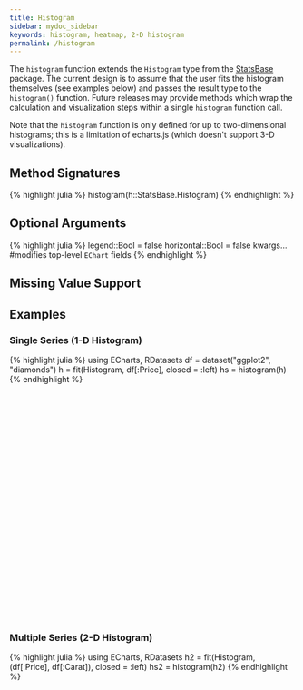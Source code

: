 ```yaml
---
title: Histogram
sidebar: mydoc_sidebar
keywords: histogram, heatmap, 2-D histogram
permalink: /histogram
---
```

The `histogram` function extends the `Histogram` type from the [StatsBase](http://statsbasejl.readthedocs.io/en/latest/) package. The current design is to assume that the user fits the histogram themselves (see examples below) and passes the result type to the `histogram()` function. Future releases may provide methods which wrap the calculation and visualization steps within a single `histogram` function call.

Note that the `histogram` function is only defined for up to two-dimensional histograms; this is a limitation of echarts.js (which doesn't support 3-D visualizations).

## Method Signatures
{% highlight julia %}
histogram(h::StatsBase.Histogram)
{% endhighlight %}

## Optional Arguments
{% highlight julia %}
legend::Bool = false
horizontal::Bool = false
kwargs... #modifies top-level `EChart` fields
{% endhighlight %}

## Missing Value Support

## Examples

### Single Series (1-D Histogram)
{% highlight julia %}
using ECharts, RDatasets
df = dataset("ggplot2", "diamonds")
h = fit(Histogram, df[:Price], closed = :left)
hs = histogram(h)
{% endhighlight %}

<div id="hist1d" style="height:400px;width:800px;"></div>
<script type="text/javascript">

    // Initialize after dom ready
    var myChart = echarts.init(document.getElementById("hist1d"), roma);

    // Load data into the ECharts instance
    myChart.setOption(
{"theme":{"geo":{"label":{"normal":{"textStyle":{"color":"#000000"}},"emphasis":{"textStyle":{"color":"rgb(100,0,0)"}}},"itemStyle":{"normal":{"borderColor":"#444444","borderWidth":0.5,"areaColor":"#eeeeee"},"emphasis":{"borderColor":"#444444","borderWidth":1,"areaColor":"rgba(255,215,0,0.8)"}}},"parallel":{"itemStyle":{"normal":{"borderWidth":0,"borderColor":"#ccc"},"emphasis":{"borderWidth":0,"borderColor":"#ccc"}}},"markPoint":{"label":{"normal":{"textStyle":{"color":"#eeeeee"}},"emphasis":{"textStyle":{"color":"#eeeeee"}}}},"visualMap":{"color":["#e01f54","#e7dbc3"]},"funnel":{"itemStyle":{"normal":{"borderWidth":0,"borderColor":"#ccc"},"emphasis":{"borderWidth":0,"borderColor":"#ccc"}}},"bar":{"itemStyle":{"normal":{"barBorderColor":"#ccc","barBorderWidth":0},"emphasis":{"barBorderColor":"#ccc","barBorderWidth":0}}},"map":{"label":{"normal":{"textStyle":{"color":"#000000"}},"emphasis":{"textStyle":{"color":"rgb(100,0,0)"}}},"itemStyle":{"normal":{"borderColor":"#444444","borderWidth":0.5,"areaColor":"#eeeeee"},"emphasis":{"borderColor":"#444444","borderWidth":1,"areaColor":"rgba(255,215,0,0.8)"}}},"scatter":{"itemStyle":{"normal":{"borderWidth":0,"borderColor":"#ccc"},"emphasis":{"borderWidth":0,"borderColor":"#ccc"}}},"pie":{"itemStyle":{"normal":{"borderWidth":0,"borderColor":"#ccc"},"emphasis":{"borderWidth":0,"borderColor":"#ccc"}}},"graph":{"label":{"normal":{"textStyle":{"color":"#eeeeee"}}},"symbolSize":4,"itemStyle":{"normal":{"borderWidth":0,"borderColor":"#ccc"}},"smooth":false,"symbol":"emptyCircle","color":["#e01f54","#001852","#f5e8c8","#b8d2c7","#c6b38e","#a4d8c2","#f3d999","#d3758f","#dcc392","#2e4783","#82b6e9","#ff6347","#a092f1","#0a915d","#eaf889","#6699FF","#ff6666","#3cb371","#d5b158","#38b6b6"],"lineStyle":{"normal":{"color":"#aaaaaa","width":1}}},"backgroundColor":"rgba(0,0,0,0)","line":{"symbolSize":4,"itemStyle":{"normal":{"borderWidth":1}},"smooth":false,"symbol":"emptyCircle","lineStyle":{"normal":{"width":2}}},"candlestick":{"itemStyle":{"normal":{"borderColor0":"#b8d2c7","color":"#e01f54","borderColor":"#f5e8c8","borderWidth":1,"color0":"#001852"}}},"sankey":{"itemStyle":{"normal":{"borderWidth":0,"borderColor":"#ccc"},"emphasis":{"borderWidth":0,"borderColor":"#ccc"}}},"valueAxis":{"axisLine":{"show":true,"lineStyle":{"color":"#333"}},"axisLabel":{"textStyle":{"color":"#333"},"show":true},"splitLine":{"show":true,"lineStyle":{"color":["#ccc"]}},"splitArea":{"areaStyle":{"color":["rgba(250,250,250,0.3)","rgba(200,200,200,0.3)"]},"show":false},"axisTick":{"show":true,"lineStyle":{"color":"#333"}}},"toolbox":{"iconStyle":{"normal":{"borderColor":"#999999"},"emphasis":{"borderColor":"#666666"}}},"categoryAxis":{"axisLine":{"show":true,"lineStyle":{"color":"#333"}},"axisLabel":{"textStyle":{"color":"#333"},"show":true},"splitLine":{"show":false,"lineStyle":{"color":["#ccc"]}},"splitArea":{"areaStyle":{"color":["rgba(250,250,250,0.3)","rgba(200,200,200,0.3)"]},"show":false},"axisTick":{"show":true,"lineStyle":{"color":"#333"}}},"tooltip":{"axisPointer":{"crossStyle":{"color":"#cccccc","width":1},"lineStyle":{"color":"#cccccc","width":1}}},"timeline":{"label":{"normal":{"textStyle":{"color":"#293c55"}},"emphasis":{"textStyle":{"color":"#293c55"}}},"controlStyle":{"normal":{"color":"#293c55","borderColor":"#293c55","borderWidth":0.5},"emphasis":{"color":"#293c55","borderColor":"#293c55","borderWidth":0.5}},"checkpointStyle":{"color":"#e43c59","borderColor":"rgba(194,53,49,0.5)"},"itemStyle":{"normal":{"color":"#293c55","borderWidth":1},"emphasis":{"color":"#a9334c"}},"lineStyle":{"color":"#293c55","width":1}},"radar":{"symbolSize":4,"itemStyle":{"normal":{"borderWidth":1}},"smooth":false,"symbol":"emptyCircle","lineStyle":{"normal":{"width":2}}},"logAxis":{"axisLine":{"show":true,"lineStyle":{"color":"#333"}},"axisLabel":{"textStyle":{"color":"#333"},"show":true},"splitLine":{"show":true,"lineStyle":{"color":["#ccc"]}},"splitArea":{"areaStyle":{"color":["rgba(250,250,250,0.3)","rgba(200,200,200,0.3)"]},"show":false},"axisTick":{"show":true,"lineStyle":{"color":"#333"}}},"textStyle":{},"gauge":{"itemStyle":{"normal":{"borderWidth":0,"borderColor":"#ccc"},"emphasis":{"borderWidth":0,"borderColor":"#ccc"}}},"boxplot":{"itemStyle":{"normal":{"borderWidth":1},"emphasis":{"borderWidth":2}}},"color":["#e01f54","#001852","#f5e8c8","#b8d2c7","#c6b38e","#a4d8c2","#f3d999","#d3758f","#dcc392","#2e4783","#82b6e9","#ff6347","#a092f1","#0a915d","#eaf889","#6699FF","#ff6666","#3cb371","#d5b158","#38b6b6"],"title":{"textStyle":{"color":"#333333"},"subtextStyle":{"color":"#aaaaaa"}},"dataZoom":{"dataBackgroundColor":"rgba(47,69,84,0.3)","textStyle":{"color":"#333333"},"handleSize":"100%","handleColor":"#a7b7cc","fillerColor":"rgba(167,183,204,0.4)","backgroundColor":"rgba(47,69,84,0)"},"timeAxis":{"axisLine":{"show":true,"lineStyle":{"color":"#333"}},"axisLabel":{"textStyle":{"color":"#333"},"show":true},"splitLine":{"show":true,"lineStyle":{"color":["#ccc"]}},"splitArea":{"areaStyle":{"color":["rgba(250,250,250,0.3)","rgba(200,200,200,0.3)"]},"show":false},"axisTick":{"show":true,"lineStyle":{"color":"#333"}}},"legend":{"textStyle":{"color":"#333333"}}},"xAxis":[{"splitNumber":5,"axisLabel":{"show":true,"interval":"auto","rotate":0,"inside":false,"formatter":"{value}","margin":8},"data":["[0.0 - 1000.0)","[1000.0 - 2000.0)","[2000.0 - 3000.0)","[3000.0 - 4000.0)","[4000.0 - 5000.0)","[5000.0 - 6000.0)","[6000.0 - 7000.0)","[7000.0 - 8000.0)","[8000.0 - 9000.0)","[9000.0 - 10000.0)","[10000.0 - 11000.0)","[11000.0 - 12000.0)","[12000.0 - 13000.0)","[13000.0 - 14000.0)","[14000.0 - 15000.0)","[15000.0 - 16000.0)","[16000.0 - 17000.0)","[17000.0 - 18000.0)","[18000.0 - 19000.0)"],"scale":false,"gridIndex":0,"minInterval":0,"zlevel":0,"triggerEvent":false,"z":0,"inverse":false,"nameLocation":"middle","nameGap":30,"silent":true,"type":"category"}],"yAxis":[{"splitNumber":5,"axisLabel":{"show":true,"interval":"auto","rotate":0,"inside":false,"formatter":"{value}","margin":8},"scale":false,"gridIndex":0,"minInterval":0,"zlevel":0,"triggerEvent":false,"z":0,"inverse":false,"nameLocation":"middle","nameGap":50,"silent":true,"type":"value"}],"toolbox":{"feature":{},"orient":"vertical","itemSize":15,"height":"auto","zlevel":0,"z":2,"itemGap":20,"right":"auto","top":"center","width":"auto","show":false,"showTitle":true},"ec_width":800,"ec_height":400,"ec_charttype":"xy plot","title":[{"left":"left","borderColor":"transparent","bottom":"auto","padding":5,"zlevel":0,"borderWidth":1,"target":"blank","z":2,"itemGap":5,"shadowOffsetY":0,"shadowOffsetX":0,"right":"auto","top":"auto","subtarget":"blank","show":true}],"grid":[{"height":"auto","show":false,"width":"auto","backgroundColor":"transparent"}],"series":[{"name":"Series 1","yAxisIndex":0,"barCategoryGap":"1%","xAxisIndex":0,"smooth":false,"data":[14499,9704,6131,4226,4653,3174,2278,1669,1307,1076,935,824,702,603,503,514,424,406,312],"type":"bar"}]}
        );
</script>

### Multiple Series (2-D Histogram)
{% highlight julia %}
using ECharts, RDatasets
h2 = fit(Histogram, (df[:Price], df[:Carat]), closed = :left)
hs2 = histogram(h2)
{% endhighlight %}

<div id="hist2d" style="height:400px;width:800px;"></div>
<script type="text/javascript">

    // Initialize after dom ready
    var myChart = echarts.init(document.getElementById("hist2d"), roma);

    // Load data into the ECharts instance
    myChart.setOption(
{"xAxis":[{"splitNumber":5,"axisLabel":{"show":true,"interval":"auto","rotate":0,"inside":false,"formatter":"{value}","margin":8},"data":["[0.0 - 1000.0)","[1000.0 - 2000.0)","[2000.0 - 3000.0)","[3000.0 - 4000.0)","[4000.0 - 5000.0)","[5000.0 - 6000.0)","[6000.0 - 7000.0)","[7000.0 - 8000.0)","[8000.0 - 9000.0)","[9000.0 - 10000.0)","[10000.0 - 11000.0)","[11000.0 - 12000.0)","[12000.0 - 13000.0)","[13000.0 - 14000.0)","[14000.0 - 15000.0)","[15000.0 - 16000.0)","[16000.0 - 17000.0)","[17000.0 - 18000.0)","[18000.0 - 19000.0)"],"scale":false,"gridIndex":0,"minInterval":0,"zlevel":0,"triggerEvent":false,"z":0,"inverse":false,"nameLocation":"middle","nameGap":30,"silent":true,"type":"category"}],"visualMap":{"max":14349,"min":0,"show":true,"top":"middle","right":"2%","calculable":true,"orient":"vertical"},"ec_charttype":"heatmap","series":[{"name":"heatmap","yAxisIndex":0,"xAxisIndex":0,"smooth":false,"data":[[0,0,14349],[0,1,150],[0,2,0],[0,3,0],[0,4,0],[0,5,0],[0,6,0],[0,7,0],[0,8,0],[0,9,0],[0,10,0],[1,0,3300],[1,1,6397],[1,2,7],[1,3,0],[1,4,0],[1,5,0],[1,6,0],[1,7,0],[1,8,0],[1,9,0],[1,10,0],[2,0,25],[2,1,5955],[2,2,150],[2,3,1],[2,4,0],[2,5,0],[2,6,0],[2,7,0],[2,8,0],[2,9,0],[2,10,0],[3,0,0],[3,1,3159],[3,2,1050],[3,3,17],[3,4,0],[3,5,0],[3,6,0],[3,7,0],[3,8,0],[3,9,0],[3,10,0],[4,0,0],[4,1,1296],[4,2,3328],[4,3,29],[4,4,0],[4,5,0],[4,6,0],[4,7,0],[4,8,0],[4,9,0],[4,10,0],[5,0,0],[5,1,195],[5,2,2901],[5,3,68],[5,4,10],[5,5,0],[5,6,0],[5,7,0],[5,8,0],[5,9,0],[5,10,0],[6,0,0],[6,1,36],[6,2,2034],[6,3,178],[6,4,28],[6,5,1],[6,6,1],[6,7,0],[6,8,0],[6,9,0],[6,10,0],[7,0,0],[7,1,13],[7,2,1239],[7,3,399],[7,4,17],[7,5,1],[7,6,0],[7,7,0],[7,8,0],[7,9,0],[7,10,0],[8,0,0],[8,1,3],[8,2,772],[8,3,511],[8,4,15],[8,5,4],[8,6,2],[8,7,0],[8,8,0],[8,9,0],[8,10,0],[9,0,0],[9,1,2],[9,2,510],[9,3,528],[9,4,33],[9,5,1],[9,6,2],[9,7,0],[9,8,0],[9,9,0],[9,10,0],[10,0,0],[10,1,0],[10,2,362],[10,3,512],[10,4,53],[10,5,4],[10,6,4],[10,7,0],[10,8,0],[10,9,0],[10,10,0],[11,0,0],[11,1,0],[11,2,218],[11,3,483],[11,4,120],[11,5,1],[11,6,1],[11,7,1],[11,8,0],[11,9,0],[11,10,0],[12,0,0],[12,1,0],[12,2,104],[12,3,374],[12,4,217],[12,5,4],[12,6,2],[12,7,1],[12,8,0],[12,9,0],[12,10,0],[13,0,0],[13,1,0],[13,2,54],[13,3,303],[13,4,240],[13,5,5],[13,6,1],[13,7,0],[13,8,0],[13,9,0],[13,10,0],[14,0,0],[14,1,0],[14,2,31],[14,3,244],[14,4,212],[14,5,14],[14,6,2],[14,7,0],[14,8,0],[14,9,0],[14,10,0],[15,0,0],[15,1,0],[15,2,32],[15,3,176],[15,4,290],[15,5,11],[15,6,2],[15,7,0],[15,8,3],[15,9,0],[15,10,0],[16,0,0],[16,1,0],[16,2,11],[16,3,113],[16,4,280],[16,5,15],[16,6,4],[16,7,1],[16,8,0],[16,9,0],[16,10,0],[17,0,0],[17,1,0],[17,2,13],[17,3,98],[17,4,270],[17,5,24],[17,6,0],[17,7,0],[17,8,1],[17,9,0],[17,10,0],[18,0,0],[18,1,0],[18,2,9],[18,3,47],[18,4,226],[18,5,18],[18,6,9],[18,7,1],[18,8,0],[18,9,1],[18,10,1]],"type":"heatmap"}],"theme":{"geo":{"label":{"normal":{"textStyle":{"color":"#000000"}},"emphasis":{"textStyle":{"color":"rgb(100,0,0)"}}},"itemStyle":{"normal":{"borderColor":"#444444","borderWidth":0.5,"areaColor":"#eeeeee"},"emphasis":{"borderColor":"#444444","borderWidth":1,"areaColor":"rgba(255,215,0,0.8)"}}},"parallel":{"itemStyle":{"normal":{"borderWidth":0,"borderColor":"#ccc"},"emphasis":{"borderWidth":0,"borderColor":"#ccc"}}},"markPoint":{"label":{"normal":{"textStyle":{"color":"#eeeeee"}},"emphasis":{"textStyle":{"color":"#eeeeee"}}}},"visualMap":{"color":["#e01f54","#e7dbc3"]},"funnel":{"itemStyle":{"normal":{"borderWidth":0,"borderColor":"#ccc"},"emphasis":{"borderWidth":0,"borderColor":"#ccc"}}},"bar":{"itemStyle":{"normal":{"barBorderColor":"#ccc","barBorderWidth":0},"emphasis":{"barBorderColor":"#ccc","barBorderWidth":0}}},"map":{"label":{"normal":{"textStyle":{"color":"#000000"}},"emphasis":{"textStyle":{"color":"rgb(100,0,0)"}}},"itemStyle":{"normal":{"borderColor":"#444444","borderWidth":0.5,"areaColor":"#eeeeee"},"emphasis":{"borderColor":"#444444","borderWidth":1,"areaColor":"rgba(255,215,0,0.8)"}}},"scatter":{"itemStyle":{"normal":{"borderWidth":0,"borderColor":"#ccc"},"emphasis":{"borderWidth":0,"borderColor":"#ccc"}}},"pie":{"itemStyle":{"normal":{"borderWidth":0,"borderColor":"#ccc"},"emphasis":{"borderWidth":0,"borderColor":"#ccc"}}},"graph":{"label":{"normal":{"textStyle":{"color":"#eeeeee"}}},"symbolSize":4,"itemStyle":{"normal":{"borderWidth":0,"borderColor":"#ccc"}},"smooth":false,"symbol":"emptyCircle","color":["#e01f54","#001852","#f5e8c8","#b8d2c7","#c6b38e","#a4d8c2","#f3d999","#d3758f","#dcc392","#2e4783","#82b6e9","#ff6347","#a092f1","#0a915d","#eaf889","#6699FF","#ff6666","#3cb371","#d5b158","#38b6b6"],"lineStyle":{"normal":{"color":"#aaaaaa","width":1}}},"backgroundColor":"rgba(0,0,0,0)","line":{"symbolSize":4,"itemStyle":{"normal":{"borderWidth":1}},"smooth":false,"symbol":"emptyCircle","lineStyle":{"normal":{"width":2}}},"candlestick":{"itemStyle":{"normal":{"borderColor0":"#b8d2c7","color":"#e01f54","borderColor":"#f5e8c8","borderWidth":1,"color0":"#001852"}}},"sankey":{"itemStyle":{"normal":{"borderWidth":0,"borderColor":"#ccc"},"emphasis":{"borderWidth":0,"borderColor":"#ccc"}}},"valueAxis":{"axisLine":{"show":true,"lineStyle":{"color":"#333"}},"axisLabel":{"textStyle":{"color":"#333"},"show":true},"splitLine":{"show":true,"lineStyle":{"color":["#ccc"]}},"splitArea":{"areaStyle":{"color":["rgba(250,250,250,0.3)","rgba(200,200,200,0.3)"]},"show":false},"axisTick":{"show":true,"lineStyle":{"color":"#333"}}},"toolbox":{"iconStyle":{"normal":{"borderColor":"#999999"},"emphasis":{"borderColor":"#666666"}}},"categoryAxis":{"axisLine":{"show":true,"lineStyle":{"color":"#333"}},"axisLabel":{"textStyle":{"color":"#333"},"show":true},"splitLine":{"show":false,"lineStyle":{"color":["#ccc"]}},"splitArea":{"areaStyle":{"color":["rgba(250,250,250,0.3)","rgba(200,200,200,0.3)"]},"show":false},"axisTick":{"show":true,"lineStyle":{"color":"#333"}}},"tooltip":{"axisPointer":{"crossStyle":{"color":"#cccccc","width":1},"lineStyle":{"color":"#cccccc","width":1}}},"timeline":{"label":{"normal":{"textStyle":{"color":"#293c55"}},"emphasis":{"textStyle":{"color":"#293c55"}}},"controlStyle":{"normal":{"color":"#293c55","borderColor":"#293c55","borderWidth":0.5},"emphasis":{"color":"#293c55","borderColor":"#293c55","borderWidth":0.5}},"checkpointStyle":{"color":"#e43c59","borderColor":"rgba(194,53,49,0.5)"},"itemStyle":{"normal":{"color":"#293c55","borderWidth":1},"emphasis":{"color":"#a9334c"}},"lineStyle":{"color":"#293c55","width":1}},"radar":{"symbolSize":4,"itemStyle":{"normal":{"borderWidth":1}},"smooth":false,"symbol":"emptyCircle","lineStyle":{"normal":{"width":2}}},"logAxis":{"axisLine":{"show":true,"lineStyle":{"color":"#333"}},"axisLabel":{"textStyle":{"color":"#333"},"show":true},"splitLine":{"show":true,"lineStyle":{"color":["#ccc"]}},"splitArea":{"areaStyle":{"color":["rgba(250,250,250,0.3)","rgba(200,200,200,0.3)"]},"show":false},"axisTick":{"show":true,"lineStyle":{"color":"#333"}}},"textStyle":{},"gauge":{"itemStyle":{"normal":{"borderWidth":0,"borderColor":"#ccc"},"emphasis":{"borderWidth":0,"borderColor":"#ccc"}}},"boxplot":{"itemStyle":{"normal":{"borderWidth":1},"emphasis":{"borderWidth":2}}},"color":["#e01f54","#001852","#f5e8c8","#b8d2c7","#c6b38e","#a4d8c2","#f3d999","#d3758f","#dcc392","#2e4783","#82b6e9","#ff6347","#a092f1","#0a915d","#eaf889","#6699FF","#ff6666","#3cb371","#d5b158","#38b6b6"],"title":{"textStyle":{"color":"#333333"},"subtextStyle":{"color":"#aaaaaa"}},"dataZoom":{"dataBackgroundColor":"rgba(47,69,84,0.3)","textStyle":{"color":"#333333"},"handleSize":"100%","handleColor":"#a7b7cc","fillerColor":"rgba(167,183,204,0.4)","backgroundColor":"rgba(47,69,84,0)"},"timeAxis":{"axisLine":{"show":true,"lineStyle":{"color":"#333"}},"axisLabel":{"textStyle":{"color":"#333"},"show":true},"splitLine":{"show":true,"lineStyle":{"color":["#ccc"]}},"splitArea":{"areaStyle":{"color":["rgba(250,250,250,0.3)","rgba(200,200,200,0.3)"]},"show":false},"axisTick":{"show":true,"lineStyle":{"color":"#333"}}},"legend":{"textStyle":{"color":"#333333"}}},"yAxis":[{"splitNumber":5,"axisLabel":{"show":true,"interval":"auto","rotate":0,"inside":false,"formatter":"{value}","margin":8},"data":["[0.0 - 0.5)","[0.5 - 1.0)","[1.0 - 1.5)","[1.5 - 2.0)","[2.0 - 2.5)","[2.5 - 3.0)","[3.0 - 3.5)","[3.5 - 4.0)","[4.0 - 4.5)","[4.5 - 5.0)","[5.0 - 5.5)"],"scale":false,"gridIndex":0,"minInterval":0,"zlevel":0,"triggerEvent":false,"z":0,"inverse":false,"nameLocation":"middle","nameGap":30,"silent":true,"type":"category"}],"toolbox":{"feature":{},"orient":"vertical","itemSize":15,"height":"auto","zlevel":0,"z":2,"itemGap":20,"right":"auto","top":"center","width":"auto","show":false,"showTitle":true},"ec_width":800,"ec_height":400,"grid":[{"height":"auto","show":false,"width":"auto","backgroundColor":"transparent"}],"title":[{"left":"left","borderColor":"transparent","bottom":"auto","padding":5,"zlevel":0,"borderWidth":1,"target":"blank","z":2,"itemGap":5,"shadowOffsetY":0,"shadowOffsetX":0,"right":"auto","top":"auto","subtarget":"blank","show":true}]}
        );
</script>
